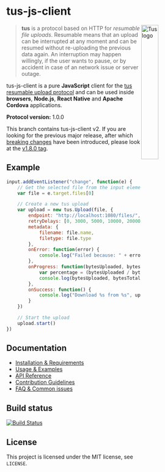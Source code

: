 # tus-js-client

<img alt="Tus logo" src="https://github.com/tus/tus.io/blob/master/assets/img/tus1.png?raw=true" width="30%" align="right" />

> **tus** is a protocol based on HTTP for *resumable file uploads*. Resumable
> means that an upload can be interrupted at any moment and can be resumed without
> re-uploading the previous data again. An interruption may happen willingly, if
> the user wants to pause, or by accident in case of an network issue or server
> outage.

tus-js-client is a pure **JavaScript** client for the [tus resumable upload protocol](http://tus.io) and can be used inside **browsers**, **Node.js**,
**React Native** and **Apache Cordova** applications.

**Protocol version:** 1.0.0

This branch contains tus-js-client v2. If you are looking for the previous major release, after which [breaking changes](https://tus.io/blog/2020/05/04/tus-js-client-200/) have been introduced, please look at the [v1.8.0 tag](https://github.com/tus/tus-js-client/tree/v1.8.0).

## Example

```js
input.addEventListener("change", function(e) {
    // Get the selected file from the input element
    var file = e.target.files[0]

    // Create a new tus upload
    var upload = new tus.Upload(file, {
        endpoint: "http://localhost:1080/files/",
        retryDelays: [0, 3000, 5000, 10000, 20000],
        metadata: {
            filename: file.name,
            filetype: file.type
        },
        onError: function(error) {
            console.log("Failed because: " + error)
        },
        onProgress: function(bytesUploaded, bytesTotal) {
            var percentage = (bytesUploaded / bytesTotal * 100).toFixed(2)
            console.log(bytesUploaded, bytesTotal, percentage + "%")
        },
        onSuccess: function() {
            console.log("Download %s from %s", upload.file.name, upload.url)
        }
    })

    // Start the upload
    upload.start()
})
```

## Documentation

* [Installation & Requirements](/docs/installation.md)
* [Usage & Examples](/docs/usage.md)
* [API Reference](/docs/api.md)
* [Contribution Guidelines](/docs/contributing.md)
* [FAQ & Common issues](/docs/faq.md)

## Build status

[![Build Status](https://travis-ci.org/tus/tus-js-client.svg?branch=master)](https://travis-ci.org/tus/tus-js-client)

## License

This project is licensed under the MIT license, see `LICENSE`.
